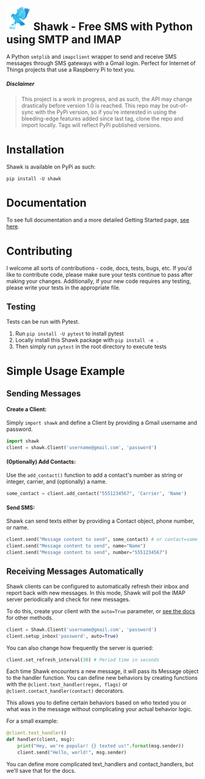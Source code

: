 # <img alt="Shawk Logo" src="https://raw.githubusercontent.com/hawkins/shawk/master/shawk.png" width="64" height="64"/> Shawk - Free SMS with Python using SMTP and IMAP

A Python `smtplib` and `imapclient` wrapper to send and receive SMS messages through SMS gateways with a Gmail login.
Perfect for Internet of Things projects that use a Raspberry Pi to text you.


##### Disclaimer

> This project is a work in progress, and as such, the API may change drastically before version 1.0 is reached. This repo may be out-of-sync with the PyPi version, so if you're interested in using the bleeding-edge features added since last tag, clone the repo and import locally. Tags will reflect PyPi published versions.


# Installation

Shawk is available on PyPi as such:

```
pip install -U shawk
```


# Documentation

To see full documentation and a more detailed Getting Started page, [see here](https://shawk.readthedocs.io/en/latest/Getting%20Started.html).


# Contributing

I welcome all sorts of contributions - code, docs, tests, bugs, etc.
If you'd like to contribute code, please make sure your tests continue to pass after making your changes.
Additionally, if your new code requires any testing, please write your tests in the appropriate file.


## Testing

Tests can be run with Pytest.

1. Run `pip install -U pytest` to install pytest
2. Locally install this Shawk package with `pip install -e .`
3. Then simply run `pytest` in the root directory to execute tests


# Simple Usage Example

## Sending Messages

#### Create a Client:

Simply `import shawk` and define a Client by providing a Gmail username and password.

```Python
import shawk
client = shawk.Client('username@gmail.com', 'password')
```


#### (Optionally) Add Contacts:

Use the `add_contact()` function to add a contact's number as string or integer, carrier, and (optionally) a name.

```Python
some_contact = client.add_contact("5551234567", 'Carrier', 'Name')
```


#### Send SMS:

Shawk can send texts either by providing a Contact object, phone number, or name.

```Python
client.send("Message content to send", some_contact) # or contact=some_contact
client.send("Message content to send", name="Name")
client.send("Message content to send", number="5551234567")
```


## Receiving Messages Automatically

Shawk clients can be configured to automatically refresh their inbox and report back with new messages.
In this mode, Shawk will poll the IMAP server periodically and check for new messages.

To do this, create your client with the `auto=True` parameter, or [see the docs](https://shawk.readthedocs.io/en/latest/Client.html#shawk.Client.Client.setup_inbox) for other methods.

```Python
client = Shawk.Client('username@gmail.com', 'password')
client.setup_inbox('password', auto=True)
```

You can also change how frequently the server is queried:

```Python
client.set_refresh_interval(30) # Period time in seconds
```

Each time Shawk encounters a new message, it will pass its Message object to the handler function.
You can define new behaviors by creating functions with the `@client.text_handler(regex, flags)` or `@client.contact_handler(contact)` decorators.

This allows you to define certain behaviors based on who texted you or what was in the message without complicating your actual behavior logic.

For a small example:

```Python
@client.text_handler()
def handler(client, msg):
    print("Hey, we're popular! {} texted us!".format(msg.sender))
    client.send("Hello, world!", msg.sender)
```

You can define more complicated text_handlers and contact_handlers, but we'll save that for the docs.
